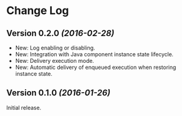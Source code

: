 Change Log
==========

Version 0.2.0 *(2016-02-28)*
----------------------------

 * New: Log enabling or disabling.
 * New: Integration with Java component instance state lifecycle.
 * New: Delivery execution mode.
 * New: Automatic delivery of enqueued execution when restoring instance state.


Version 0.1.0 *(2016-01-26)*
----------------------------

Initial release.